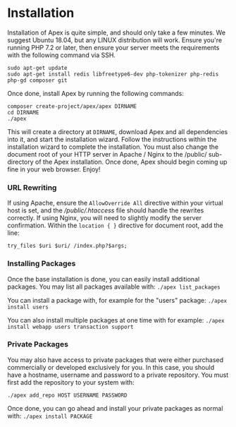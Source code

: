 
# Installation

Installation of Apex is quite simple, and should only take a few minutes.  We suggest Ubuntu 18.04, but any
LINUX distribution will work.  Ensure you're running PHP 7.2 or later, then ensure your server meets the
requirements with the following command via SSH.

~~~
sudo apt-get update
sudo apt-get install redis libfreetype6-dev php-tokenizer php-redis php-gd composer git
~~~

Once done, install Apex by running the following commands:
~~~
composer create-project/apex/apex DIRNAME
cd DIRNAME
./apex
~~~

This will create a directory at `DIRNAME`, download Apex and all dependencies into it, and start the installation wizard.  Follow the instructions 
within the installation wizard to complete the installation.  You must also change the document root of 
your HTTP server in Apache / Nginx to the /public/ sub-directory of the Apex installation.  Once done, Apex should begin coming up fine in your web browser.  Enjoy!


### URL Rewriting

If using Apache, ensure the `AllowOverride All` directive within your virtual host is set, and the
*/public/.htaccess* file should
handle the rewrites correctly.  If using Nginx, you will need to slightly modify the server confirmation.  Within the `location { }` directive for
document root, add the line:

`try_files $uri $uri/ /index.php?$args;`


### Installing Packages

Once the base installation is done, you can easily install additional packages.  You may list all packages
available with:  `./apex list_packages`

You can install a package with, for example for the "users" package:  `./apex install users`

You can also install multiple packages at one time with for example:  `./apex install webapp users
transaction support`


### Private Packages

You may also have access to private packages that were either purchased commercially or developed exclusively
for you.  In this case, you should have a hostname, username and password to a private repository.  You must
first add the repository to your system with:

`./apex add_repo HOST USERNAME PASSWORD`

Once done, you can go ahead and install your private packages as normal with:  `./apex install PACKAGE`



